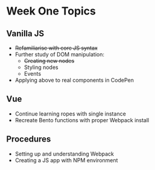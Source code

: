 # Week One Topics

## Vanilla JS
* ~~Refamiliarise with core JS syntax~~
* Further study of DOM manipulation:
    * ~~Creating new nodes~~
    * Styling nodes 
    * Events 
* Applying above to real components in CodePen

## Vue 
* Continue learning ropes with single instance
* Recreate Bento functions with proper Webpack install

## Procedures
* Setting up and understanding Webpack
* Creating a JS app with NPM environment 